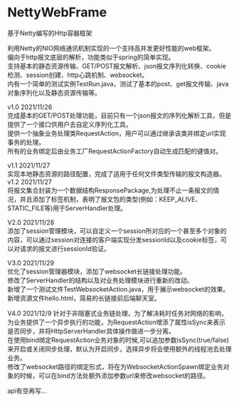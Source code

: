 # NettyWebFrame
基于Netty编写的Http容器框架

利用Netty的NIO网络通讯机制实现的一个支持高并发更好性能的web框架。  
偏向于http报文底层的解析，功能类似于spring的简单实现。  
支持基本的静态资源传输、GET/POST报文解析、json报文序列化转换、cookie检测、session创建、http心跳机制、websocket。  
内有一个简单的测试实例TestRun.java，测试了基本的post、get报文传输、java对象序列化以及静态资源传输等。  

v1.0 2021/11/26  
完成基本的GET/POST处理功能，目前只有一个json报文的序列化解析工具，但是提供了一个接口供用户去自定义序列化工具。  
提供一个抽象业务处理类RequestAction，用户可以通过继承该类并绑定url实现事务的处理。  
所有的业务绑定后由业务工厂RequestActionFactory自动生成匹配的键值对。  

v1.1 2021/11/27  
实现本地静态资源的路径配置，完成了适用于任何文件类型传输的报文构造器。  
v1.2 2021/11/27  
将报文集合封装为一个数据结构ResponsePackage,为处理不止一条报文的情况，并且添加了标签机制，表明了报文包的类型(例如：KEEP_ALIVE、STATIC_FILE等)用于ServerHandler处理。  

V2.0 2021/11/28   
添加了session管理模块，可以自定义一个session所对应的一个甚至多个对象的内容，可以通过session对连接的客户端实现分发sessionId以及cookie标签，可以对请求的报文进行sessionId验证。  

V3.0 2021/11/29  
优化了session管理器模块，添加了websocket长链接处理功能。  
修改了ServerHandler的结构以及对业务处理模块进行重新的改动。  
新增了一个测试文件TestWebsocketAction.java，用于展示websocket的效果。  
新增资源文件hello.html，简易的长链接前后端聊天室。  

V4.0 2021/12/9
针对于非阻塞式业务链处理，为了解决耗时任务对网络的影响，为业务提供了一个异步执行的功能，为RequestAction增添了属性isSync来表示是否同步，并将HttpServerHandler具体操作做进一步分离。  
在使用bind绑定RequestAction业务对象的时候,可以追加参数isSync(true/false)来开启或关闭同步处理，默认为开启同步。选择异步将会使用额外的线程池去处理业务。  
修改了websocket路径的绑定形式，将在为WebsocketActionSpawn绑定业务对象的时候，可以在bind方法处额外添加参数url来修改websocket的路径。  

api有空再写...  
